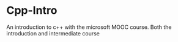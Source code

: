 # Cpp-Intro
An introduction to c++ with the microsoft MOOC course.
Both the introduction and intermediate course
